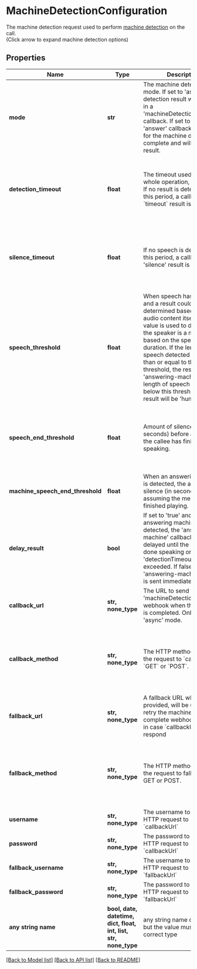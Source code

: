 # MachineDetectionConfiguration

The machine detection request used to perform <a href='/docs/voice/guides/machineDetection'>machine detection</a> on the call.<br>(Click arrow to expand machine detection options)

## Properties
Name | Type | Description | Notes
------------ | ------------- | ------------- | -------------
**mode** | **str** | The machine detection mode. If set to &#39;async&#39;, the detection result will be sent in a &#39;machineDetectionComplete&#39; callback. If set to &#39;sync&#39;, the &#39;answer&#39; callback will wait for the machine detection to complete and will include its result. | [optional]  if omitted the server will use the default value of "async"
**detection_timeout** | **float** | The timeout used for the whole operation, in seconds. If no result is determined in this period, a callback with a &#x60;timeout&#x60; result is sent. | [optional]  if omitted the server will use the default value of 15
**silence_timeout** | **float** | If no speech is detected in this period, a callback with a &#39;silence&#39; result is sent. | [optional]  if omitted the server will use the default value of 10
**speech_threshold** | **float** | When speech has ended and a result couldn&#39;t be determined based on the audio content itself, this value is used to determine if the speaker is a machine based on the speech duration. If the length of the speech detected is greater than or equal to this threshold, the result will be &#39;answering-machine&#39;. If the length of speech detected is below this threshold, the result will be &#39;human&#39;. | [optional]  if omitted the server will use the default value of 10
**speech_end_threshold** | **float** | Amount of silence (in seconds) before assuming the callee has finished speaking. | [optional]  if omitted the server will use the default value of 5
**machine_speech_end_threshold** | **float** | When an answering machine is detected, the amount of silence (in seconds) before assuming the message has finished playing. | [optional] 
**delay_result** | **bool** | If set to &#39;true&#39; and if an answering machine is detected, the &#39;answering-machine&#39; callback will be delayed until the machine is done speaking or until the &#39;detectionTimeout&#39; is exceeded. If false, the &#39;answering-machine&#39; result is sent immediately. | [optional]  if omitted the server will use the default value of False
**callback_url** | **str, none_type** | The URL to send the &#39;machineDetectionComplete&#39; webhook when the detection is completed. Only for &#39;async&#39; mode. | [optional] 
**callback_method** | **str, none_type** | The HTTP method to use for the request to &#x60;callbackUrl&#x60;. &#x60;GET&#x60; or &#x60;POST&#x60;. | [optional]  if omitted the server will use the default value of "POST"
**fallback_url** | **str, none_type** | A fallback URL which, if provided, will be used to retry the machine detection complete webhook delivery in case &#x60;callbackUrl&#x60; fails to respond | [optional] 
**fallback_method** | **str, none_type** | The HTTP method to use for the request to fallbackUrl. GET or POST. | [optional]  if omitted the server will use the default value of "POST"
**username** | **str, none_type** | The username to send in the HTTP request to &#x60;callbackUrl&#x60; | [optional] 
**password** | **str, none_type** | The password to send in the HTTP request to &#x60;callbackUrl&#x60; | [optional] 
**fallback_username** | **str, none_type** | The username to send in the HTTP request to &#x60;fallbackUrl&#x60; | [optional] 
**fallback_password** | **str, none_type** | The password to send in the HTTP request to &#x60;fallbackUrl&#x60; | [optional] 
**any string name** | **bool, date, datetime, dict, float, int, list, str, none_type** | any string name can be used but the value must be the correct type | [optional]

[[Back to Model list]](../README.md#documentation-for-models) [[Back to API list]](../README.md#documentation-for-api-endpoints) [[Back to README]](../README.md)


